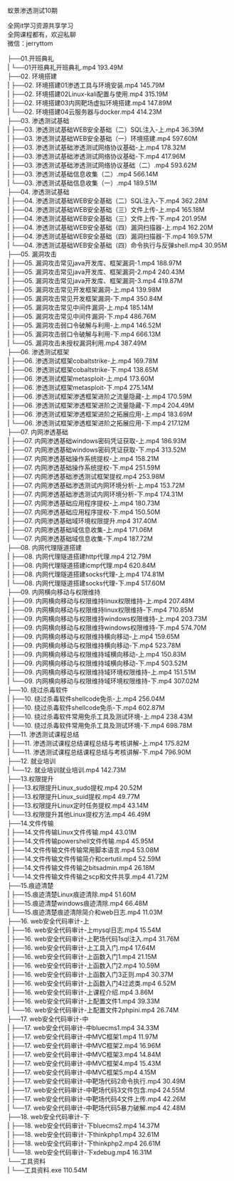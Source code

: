 蚁景渗透测试10期

全网it学习资源共享学习<br>全网课程都有，欢迎私聊<br>微信：jerryttom<br>

├──01.开班典礼<br> | └──01开班典礼开班典礼.mp4 193.49M<br> ├──02. 环境搭建<br> | ├──02. 环境搭建01渗透工具与环境安装.mp4 145.79M<br> | ├──02. 环境搭建02Linux-kali配置与使用.mp4 315.19M<br> | ├──02. 环境搭建03内网靶场虚拟环境搭建.mp4 147.89M<br> | └──02. 环境搭建04云服务器与docker.mp4 414.23M<br> ├──03. 渗透测试基础<br> | ├──03. 渗透测试基础WEB安全基础（二）SQL注入-上.mp4 36.39M<br> | ├──03. 渗透测试基础WEB安全基础（一）环境搭建.mp4 597.60M<br> | ├──03. 渗透测试基础渗透测试网络协议基础-上.mp4 178.32M<br> | ├──03. 渗透测试基础渗透测试网络协议基础-下.mp4 417.96M<br> | ├──03. 渗透测试基础渗透测试网络协议基础（二）.mp4 593.62M<br> | ├──03. 渗透测试基础信息收集（二）.mp4 566.14M<br> | └──03. 渗透测试基础信息收集（一）.mp4 189.51M<br> ├──04. 渗透测试基础<br> | ├──04. 渗透测试基础WEB安全基础（二）SQL注入-下.mp4 362.28M<br> | ├──04. 渗透测试基础WEB安全基础（三）文件上传-上.mp4 165.18M<br> | ├──04. 渗透测试基础WEB安全基础（三）文件上传-下.mp4 201.95M<br> | ├──04. 渗透测试基础WEB安全基础（四）漏洞扫描器-上.mp4 162.20M<br> | ├──04. 渗透测试基础WEB安全基础（四）漏洞扫描器-下.mp4 169.57M<br> | └──04. 渗透测试基础WEB安全基础（四）命令执行与反弹shell.mp4 30.95M<br> ├──05. 漏洞攻击<br> | ├──05. 漏洞攻击常见java开发库、框架漏洞-1.mp4 188.97M<br> | ├──05. 漏洞攻击常见java开发库、框架漏洞-2.mp4 240.43M<br> | ├──05. 漏洞攻击常见java开发库、框架漏洞-3.mp4 419.87M<br> | ├──05. 漏洞攻击常见开发框架漏洞-上.mp4 139.98M<br> | ├──05. 漏洞攻击常见开发框架漏洞-下.mp4 350.84M<br> | ├──05. 漏洞攻击常见中间件漏洞-上.mp4 185.14M<br> | ├──05. 漏洞攻击常见中间件漏洞-下.mp4 486.76M<br> | ├──05. 漏洞攻击弱口令破解与利用-上.mp4 146.52M<br> | ├──05. 漏洞攻击弱口令破解与利用-下.mp4 666.13M<br> | └──05. 漏洞攻击未授权漏洞利用.mp4 387.49M<br> ├──06. 渗透测试框架<br> | ├──06. 渗透测试框架cobaltstrike-上.mp4 169.78M<br> | ├──06. 渗透测试框架cobaltstrike-下.mp4 138.65M<br> | ├──06. 渗透测试框架metasploit-上.mp4 173.60M<br> | ├──06. 渗透测试框架metasploit-下.mp4 275.14M<br> | ├──06. 渗透测试框架渗透框架进阶之流量隐藏-上.mp4 170.59M<br> | ├──06. 渗透测试框架渗透框架进阶之流量隐藏-下.mp4 204.49M<br> | ├──06. 渗透测试框架渗透框架进阶之拓展应用-上.mp4 183.69M<br> | └──06. 渗透测试框架渗透框架进阶之拓展应用-下.mp4 217.12M<br> ├──07. 内网渗透基础<br> | ├──07. 内网渗透基础windows密码凭证获取-上.mp4 186.93M<br> | ├──07. 内网渗透基础windows密码凭证获取-下.mp4 313.52M<br> | ├──07. 内网渗透基础操作系统提权-上.mp4 158.21M<br> | ├──07. 内网渗透基础操作系统提权-下.mp4 251.59M<br> | ├──07. 内网渗透基础渗透测试框架提权.mp4 253.98M<br> | ├──07. 内网渗透基础渗透测试内网环境分析-上.mp4 153.72M<br> | ├──07. 内网渗透基础渗透测试内网环境分析-下.mp4 174.31M<br> | ├──07. 内网渗透基础应用程序提权-上.mp4 180.73M<br> | ├──07. 内网渗透基础应用程序提权-下.mp4 150.50M<br> | ├──07. 内网渗透基础域环境权限提升.mp4 317.40M<br> | ├──07. 内网渗透基础域信息收集-上.mp4 171.06M<br> | └──07. 内网渗透基础域信息收集-下.mp4 187.72M<br> ├──08. 内网代理隧道搭建<br> | ├──08. 内网代理隧道搭建http代理.mp4 212.79M<br> | ├──08. 内网代理隧道搭建icmp代理.mp4 620.84M<br> | ├──08. 内网代理隧道搭建socks代理-上.mp4 174.81M<br> | └──08. 内网代理隧道搭建socks代理-下.mp4 517.60M<br> ├──09. 内网横向移动与权限维持<br> | ├──09. 内网横向移动与权限维持linux权限维持-上.mp4 207.48M<br> | ├──09. 内网横向移动与权限维持linux权限维持-下.mp4 710.85M<br> | ├──09. 内网横向移动与权限维持windows权限维持-上.mp4 203.73M<br> | ├──09. 内网横向移动与权限维持windows权限维持-下.mp4 574.70M<br> | ├──09. 内网横向移动与权限维持横向移动-上.mp4 159.65M<br> | ├──09. 内网横向移动与权限维持横向移动-下.mp4 523.78M<br> | ├──09. 内网横向移动与权限维持域横向移动-上.mp4 150.83M<br> | ├──09. 内网横向移动与权限维持域横向移动-下.mp4 503.52M<br> | ├──09. 内网横向移动与权限维持域环境权限维持-上.mp4 151.51M<br> | └──09. 内网横向移动与权限维持域环境权限维持-下.mp4 307.02M<br> ├──10. 绕过杀毒软件<br> | ├──10. 绕过杀毒软件shellcode免杀-上.mp4 256.04M<br> | ├──10. 绕过杀毒软件shellcode免杀-下.mp4 602.87M<br> | ├──10. 绕过杀毒软件常用免杀工具及测试环境-上.mp4 238.43M<br> | └──10. 绕过杀毒软件常用免杀工具及测试环境-下.mp4 698.78M<br> ├──11. 渗透测试课程总结<br> | ├──11. 渗透测试课程总结课程总结与考核讲解-上.mp4 175.82M<br> | └──11. 渗透测试课程总结课程总结与考核讲解-下.mp4 796.90M<br> ├──12. 就业培训<br> | └──12. 就业培训就业培训.mp4 142.73M<br> ├──13.权限提升<br> | ├──13.权限提升Linux_sudo提权.mp4 20.52M<br> | ├──13.权限提升Linux_suid提权.mp4 49.77M<br> | ├──13.权限提升Linux定时任务提权.mp4 43.14M<br> | └──13.权限提升其他Linux提权方法.mp4 46.49M<br> ├──14.文件传输<br> | ├──14.文件传输Linux文件传输.mp4 43.01M<br> | ├──14.文件传输powershell文件传输.mp4 45.95M<br> | ├──14.文件传输文件传输常用脚本语言.mp4 53.08M<br> | ├──14.文件传输文件传输简介和certutil.mp4 52.59M<br> | ├──14.文件传输文件传输之bitsadmin.mp4 26.18M<br> | └──14.文件传输文件传输之scp和文件共享.mp4 41.72M<br> ├──15.痕迹清楚<br> | ├──15.痕迹清楚Linux痕迹清除.mp4 51.60M<br> | ├──15.痕迹清楚windows痕迹清除.mp4 66.48M<br> | └──15.痕迹清楚痕迹清除简介和web日志.mp4 11.03M<br> ├──16. web安全代码审计-上<br> | ├──16. web安全代码审计-上mysql日志.mp4 15.54M<br> | ├──16. web安全代码审计-上靶场代码1sql注入.mp4 31.76M<br> | ├──16. web安全代码审计-上工具入门.mp4 17.64M<br> | ├──16. web安全代码审计-上函数入门1.mp4 21.15M<br> | ├──16. web安全代码审计-上函数入门2.mp4 10.59M<br> | ├──16. web安全代码审计-上函数入门3正则.mp4 30.37M<br> | ├──16. web安全代码审计-上函数入门4过滤类.mp4 6.52M<br> | ├──16. web安全代码审计-上课程介绍.mp4 3.86M<br> | ├──16. web安全代码审计-上配置文件1.mp4 39.33M<br> | └──16. web安全代码审计-上配置文件2phpini.mp4 26.74M<br> ├──17. web安全代码审计-中<br> | ├──17. web安全代码审计-中bluecms1.mp4 34.33M<br> | ├──17. web安全代码审计-中MVC框架1.mp4 11.97M<br> | ├──17. web安全代码审计-中MVC框架2.mp4 16.96M<br> | ├──17. web安全代码审计-中MVC框架3.mp4 14.84M<br> | ├──17. web安全代码审计-中MVC框架4.mp4 15.43M<br> | ├──17. web安全代码审计-中MVC框架5.mp4 4.15M<br> | ├──17. web安全代码审计-中靶场代码2命令执行.mp4 30.49M<br> | ├──17. web安全代码审计-中靶场代码3文件包含.mp4 24.55M<br> | ├──17. web安全代码审计-中靶场代码4文件上传.mp4 42.26M<br> | └──17. web安全代码审计-中靶场代码5暴力破解.mp4 42.48M<br> ├──18. web安全代码审计-下<br> | ├──18. web安全代码审计-下bluecms2.mp4 14.37M<br> | ├──18. web安全代码审计-下thinkphp1.mp4 32.61M<br> | ├──18. web安全代码审计-下thinkphp2.mp4 26.61M<br> | └──18. web安全代码审计-下xdebug.mp4 16.31M<br> └──工具资料<br> | └──工具资料.exe 110.54M